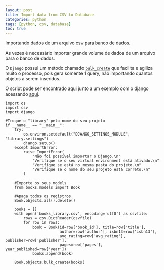 ```yaml
---
layout: post
title: Import data from CSV to Database
categories: python
tags: [python, csv, database]
toc: true
---
```


Importando dados de um arquivo csv para banco de dados.

As vezes é necessário importar grande volume de dados de um arquivo para o banco de dados. 

O ``Django`` possui um método chamado [``bulk_create``](https://docs.djangoproject.com/en/3.0/ref/models/querysets/#bulk-create) que facilita e agiliza muito o processo, pois gera somente 1 query, não importando quantos objetos a serem inseridos.

O script pode ser encontrado [aqui](https://github.com/Italo11Marcos/import_data_from_csv/blob/main/import_data.py) junto a um exemplo com o django acessando [aqui](https://github.com/Italo11Marcos/import_data_from_csv).

    import os
    import csv
    import django

    #Troque o "library" pelo nome do seu projeto
    if __name__ == "__main__":
        try:
            os.environ.setdefault("DJANGO_SETTINGS_MODULE", "library.settings")
            django.setup()
        except ImportError:
            raise ImportError(
                "Não foi possível importar o Django.\n"
                "Verifique se o seu virtual environment está ativado.\n"
                "Verifique se está no mesma pasta do projeto.\n"
                "Verifique se o nome do seu projeto está correto.\n"
            )

        #Importe os seus models
        from books.models import Book
        
        #Apaga todos os registros
        Book.objects.all().delete()

        books = []
        with open('books_library.csv', encoding='utf8') as csvfile:
            rows = csv.DictReader(csvfile)
            for row in rows:
                book = Book(id=row['book_id'], title=row['title'], 
                            author=row['author'], isbn13=row['isbn13'], 
                            avg_rating=row['avg_rating'], publisher=row['publisher'], 
                            pages=row['pages'], year_published=row['year'])
                books.append(book)

        Book.objects.bulk_create(books)
